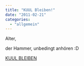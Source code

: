 ```yaml
---
title: "KUUL Bleiben!"
date: "2011-02-21"
categories: 
  - "allgemein"
---
```


Alter,

der Hammer, unbedingt anhören :D

[KUUL BLEIBEN](http://gobarbra.com/hit/new-b3c57f8db24af71f0fbe44fc9acedfdd)
